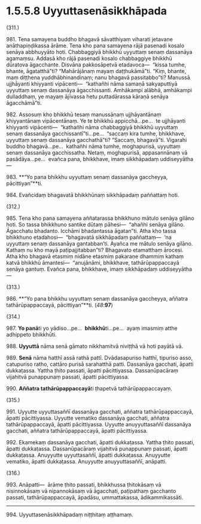 # 1.5.5.8 Uyyuttasenāsikkhāpada

(311.)

981\. Tena samayena buddho bhagavā sāvatthiyaṃ viharati jetavane anāthapiṇḍikassa ārāme. Tena kho pana samayena rājā pasenadi kosalo senāya abbhuyyāto hoti. Chabbaggiyā bhikkhū uyyuttaṃ senaṃ dassanāya agamaṃsu. Addasā kho rājā pasenadi kosalo chabbaggiye bhikkhū dūratova āgacchante. Disvāna pakkosāpetvā etadavoca—  “kissa tumhe, bhante, āgatatthā”ti? “Mahārājānaṃ mayaṃ daṭṭhukāmā”ti. “Kiṃ, bhante, maṃ diṭṭhena yuddhābhinandinaṃ; nanu bhagavā passitabbo”ti? Manussā ujjhāyanti khiyyanti vipācenti—  “kathañhi nāma samaṇā sakyaputtiyā uyyuttaṃ senaṃ dassanāya āgacchissanti. Amhākampi alābhā, amhākampi dulladdhaṃ, ye mayaṃ ājīvassa hetu puttadārassa kāraṇā senāya āgacchāmā”ti.

982\. Assosuṃ kho bhikkhū tesaṃ manussānaṃ ujjhāyantānaṃ khiyyantānaṃ vipācentānaṃ. Ye te bhikkhū appicchā…pe…  te ujjhāyanti khiyyanti vipācenti—  “kathañhi nāma chabbaggiyā bhikkhū uyyuttaṃ senaṃ dassanāya gacchissantī”ti…pe…  “saccaṃ kira tumhe, bhikkhave, uyyuttaṃ senaṃ dassanāya gacchathā”ti? “Saccaṃ, bhagavā”ti. Vigarahi buddho bhagavā…pe…  kathañhi nāma tumhe, moghapurisā, uyyuttaṃ senaṃ dassanāya gacchissatha. Netaṃ, moghapurisā, appasannānaṃ vā pasādāya…pe…  evañca pana, bhikkhave, imaṃ sikkhāpadaṃ uddiseyyātha—

983\. **“Yo pana bhikkhu uyyuttaṃ senaṃ dassanāya gaccheyya, pācittiyan”**ti.

984\. Evañcidaṃ bhagavatā bhikkhūnaṃ sikkhāpadaṃ paññattaṃ hoti.

(312.)

985\. Tena kho pana samayena aññatarassa bhikkhuno mātulo senāya gilāno hoti. So tassa bhikkhuno santike dūtaṃ pāhesi—  “ahañhi senāya gilāno. Āgacchatu bhadanto. Icchāmi bhadantassa āgatan”ti. Atha kho tassa bhikkhuno etadahosi—  “bhagavatā sikkhāpadaṃ paññattaṃ—  ‘na uyyuttaṃ senaṃ dassanāya gantabban’ti. Ayañca me mātulo senāya gilāno. Kathaṃ nu kho mayā paṭipajjitabban”ti? Bhagavato etamatthaṃ ārocesi. Atha kho bhagavā etasmiṃ nidāne etasmiṃ pakaraṇe dhammiṃ kathaṃ katvā bhikkhū āmantesi—  “anujānāmi, bhikkhave, tathārūpappaccayā senāya gantuṃ. Evañca pana, bhikkhave, imaṃ sikkhāpadaṃ uddiseyyātha—

(313.)

986\. **“Yo pana bhikkhu uyyuttaṃ senaṃ dassanāya gaccheyya, aññatra tathārūpappaccayā, pācittiyan”**ti. (*48*:**97**)

(314.)

987\. **Yo panā**ti yo yādiso…pe…  **bhikkhū**ti…pe…  ayaṃ imasmiṃ atthe adhippeto bhikkhūti.

988\. **Uyyuttā** nāma senā gāmato nikkhamitvā niviṭṭhā vā hoti payātā vā.

989\. **Senā** nāma hatthī assā rathā pattī. Dvādasapuriso hatthī, tipuriso asso, catupuriso ratho, cattāro purisā sarahatthā patti. Dassanāya gacchati, āpatti dukkaṭassa. Yattha ṭhito passati, āpatti pācittiyassa. Dassanūpacāraṃ vijahitvā punappunaṃ passati, āpatti pācittiyassa.

990\. **Aññatra tathārūpappaccayā**ti ṭhapetvā tathārūpappaccayaṃ.

(315.)

991\. Uyyutte uyyuttasaññī dassanāya gacchati, aññatra tathārūpappaccayā, āpatti pācittiyassa. Uyyutte vematiko dassanāya gacchati, aññatra tathārūpappaccayā, āpatti pācittiyassa. Uyyutte anuyyuttasaññī dassanāya gacchati, aññatra tathārūpappaccayā, āpatti pācittiyassa.

992\. Ekamekaṃ dassanāya gacchati, āpatti dukkaṭassa. Yattha ṭhito passati, āpatti dukkaṭassa. Dassanūpacāraṃ vijahitvā punappunaṃ passati, āpatti dukkaṭassa. Anuyyutte uyyuttasaññī, āpatti dukkaṭassa. Anuyyutte vematiko, āpatti dukkaṭassa. Anuyyutte anuyyuttasaññī, anāpatti.

(316.)

993\. Anāpatti—  ārāme ṭhito passati, bhikkhussa ṭhitokāsaṃ vā nisinnokāsaṃ vā nipannokāsaṃ vā āgacchati, paṭipathaṃ gacchanto passati, tathārūpappaccayā, āpadāsu, ummattakassa, ādikammikassāti.

---

994\. Uyyuttasenāsikkhāpadaṃ niṭṭhitaṃ aṭṭhamaṃ.
